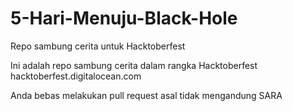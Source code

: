 # 5-Hari-Menuju-Black-Hole
Repo sambung cerita untuk Hacktoberfest

Ini adalah repo sambung cerita dalam rangka Hacktoberfest 
hacktoberfest.digitalocean.com

Anda bebas melakukan pull request asal tidak mengandung SARA
